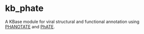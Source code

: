 # kb_phate

A KBase module for viral structural and functional annotation using [PHANOTATE](https://github.com/deprekate/PHANOTATE) and [PhATE](https://github.com/carolzhou/PhATE). 